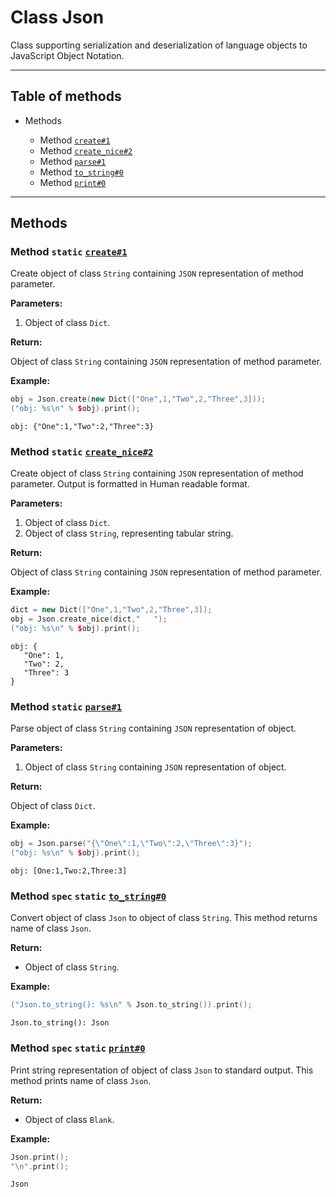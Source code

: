 # Class Json

Class supporting serialization and deserialization of language objects to JavaScript Object Notation.

-----

## Table of methods

* Methods

  * Method [`create#1`](#create%231)
  * Method [`create_nice#2`](#create_nice%232)
  * Method [`parse#1`](#parse%231)
  * Method [`to_string#0`](#to_string%230)
  * Method [`print#0`](#print%230)

-----

## Methods

<a name="create#1" />

### Method `static` [`create#1`](https://github.com/izuzanak/uclang/blob/master/uclang/../uclang/mods/json_uclm/source_files/json_module.cc#L187)

Create object of class `String` containing `JSON` representation of method parameter.

**Parameters:**

1. Object of class `Dict`.

**Return:**

Object of class `String` containing `JSON` representation of method parameter.

**Example:**

```cpp
obj = Json.create(new Dict(["One",1,"Two",2,"Three",3]));
("obj: %s\n" % $obj).print();
```
```
obj: {"One":1,"Two":2,"Three":3}
```

<a name="create_nice#2" />

### Method `static` [`create_nice#2`](https://github.com/izuzanak/uclang/blob/master/uclang/../uclang/mods/json_uclm/source_files/json_module.cc#L392)

Create object of class `String` containing `JSON` representation of method parameter.
Output is formatted in Human readable format.

**Parameters:**

1. Object of class `Dict`.
2. Object of class `String`, representing tabular string.

**Return:**

Object of class `String` containing `JSON` representation of method parameter.

**Example:**

```cpp
dict = new Dict(["One",1,"Two",2,"Three",3]);
obj = Json.create_nice(dict,"   ");
("obj: %s\n" % $obj).print();
```
```
obj: {
   "One": 1,
   "Two": 2,
   "Three": 3
}
```

<a name="parse#1" />

### Method `static` [`parse#1`](https://github.com/izuzanak/uclang/blob/master/uclang/../uclang/mods/json_uclm/source_files/json_module.cc#L684)

Parse object of class `String` containing `JSON` representation of object.

**Parameters:**

1. Object of class `String` containing `JSON` representation of object.

**Return:**

Object of class `Dict`.

**Example:**

```cpp
obj = Json.parse("{\"One\":1,\"Two\":2,\"Three\":3}");
("obj: %s\n" % $obj).print();
```
```
obj: [One:1,Two:2,Three:3]
```

<a name="to_string#0" />

### Method `spec` `static` [`to_string#0`](https://github.com/izuzanak/uclang/blob/master/uclang/../uclang/mods/json_uclm/source_files/json_module.cc#L730)

Convert object of class `Json` to object of class `String`.
This method returns name of class `Json`.

**Return:**

* Object of class `String`.

**Example:**

```cpp
("Json.to_string(): %s\n" % Json.to_string()).print();
```
```
Json.to_string(): Json
```

<a name="print#0" />

### Method `spec` `static` [`print#0`](https://github.com/izuzanak/uclang/blob/master/uclang/../uclang/mods/json_uclm/source_files/json_module.cc#L739)

Print string representation of object of class `Json` to standard output.
This method prints name of class `Json`.

**Return:**

* Object of class `Blank`.

**Example:**

```cpp
Json.print();
"\n".print();
```
```
Json
```
